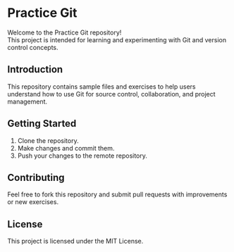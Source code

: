 # Practice Git

Welcome to the Practice Git repository!  
This project is intended for learning and experimenting with Git and version control concepts.

## Introduction

This repository contains sample files and exercises to help users understand how to use Git for source control, collaboration, and project management.

## Getting Started

1. Clone the repository.
2. Make changes and commit them.
3. Push your changes to the remote repository.

## Contributing

Feel free to fork this repository and submit pull requests with improvements or new exercises.

## License

This project is licensed under the MIT License.